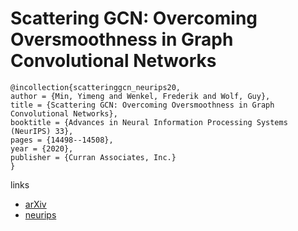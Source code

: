 # Scattering GCN: Overcoming Oversmoothness in Graph Convolutional Networks

```
@incollection{scatteringgcn_neurips20,
author = {Min, Yimeng and Wenkel, Frederik and Wolf, Guy},
title = {Scattering GCN: Overcoming Oversmoothness in Graph Convolutional Networks},
booktitle = {Advances in Neural Information Processing Systems (NeurIPS) 33},
pages = {14498--14508},
year = {2020},
publisher = {Curran Associates, Inc.}
}
```

links
- [arXiv](https://arxiv.org/abs/2003.08414)
- [neurips](https://papers.nips.cc//paper/2020/hash/a6b964c0bb675116a15ef1325b01ff45-Abstract.html)
